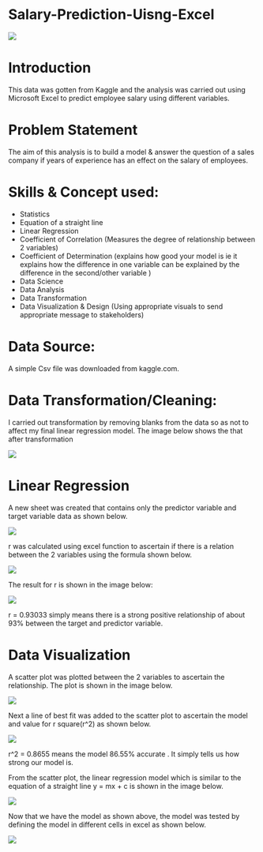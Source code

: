 # Salary-Prediction-Uisng-Excel

![](Salary_Prediction_Image.jpg)


# Introduction

This data was gotten from Kaggle and the analysis was carried out using Microsoft Excel to predict employee salary using different variables. 

# Problem Statement 

The aim of this analysis is to build a model & answer the question of a sales company if years of experience has an effect on the salary of employees.

# Skills & Concept used:

- Statistics
- Equation of a straight line
- Linear Regression
- Coefficient of Correlation (Measures the degree of relationship between 2 variables)
- Coefficient of Determination (explains how good your model is ie it explains how the difference in one variable can be explained by the difference in the second/other variable )
- Data Science
- Data Analysis
- Data Transformation
- Data Visualization & Design (Using appropriate visuals to send appropriate message to stakeholders)

# Data Source:

A simple Csv file was downloaded from kaggle.com.

# Data Transformation/Cleaning:

I carried out transformation by removing blanks from the data so as not to affect my final linear regression model. The image below shows the that after transformation

![](Initial_data.jpg)

# Linear Regression

A new sheet was created that contains only the predictor variable and target variable data as shown below.

![](Linear_regression_data.jpg)

r was calculated using excel function to ascertain if there is a relation between the 2 variables using the formula shown below.

![](Correlation_formula.jpg)

The result for r is shown in the image below: 

![](correlation_output.jpg)

r = 0.93033 simply means there is a strong positive relationship of about 93% between the target and predictor variable.

# Data Visualization

A scatter plot was plotted between the 2 variables to ascertain the relationship. The plot is shown in the image below.

![](Scatter_Plot.jpg)

Next a line of best fit was added to the scatter plot to ascertain the model and value for r square(r^2) as shown below.

![](Scatter_Plot_Model.jpg)

r^2 = 0.8655 means the model 86.55% accurate . It simply tells us how strong our model is.

From the scatter plot, the linear regression model which is similar to the equation of a straight line y = mx + c is shown in the image below.

![](Linear_Regression_Model.jpg)

Now that we have the model as shown above, the model was tested by defining the model in different cells in excel as shown below.

![](Model_formula.jpg)

